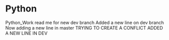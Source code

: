 # Python
Python_Work
read me for new dev branch
Added a new line on dev branch
Now adding a new line in master
TRYING TO CREATE A CONFLICT ADDED A NEW LINE IN DEV 
